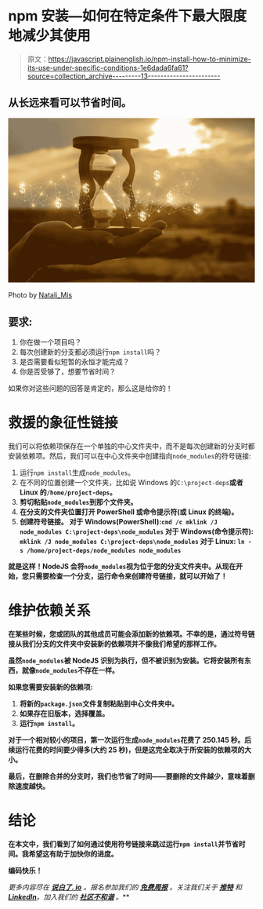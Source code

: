 # npm 安装—如何在特定条件下最大限度地减少其使用

> 原文：<https://javascript.plainenglish.io/npm-install-how-to-minimize-its-use-under-specific-conditions-1e6dada6fa61?source=collection_archive---------13----------------------->

## 从长远来看可以节省时间。

![](img/9acf349ad7f435108a0c754e619a5394.png)

Photo by [Natali_Mis](https://www.istockphoto.com/portfolio/Natali_Mis)

## 要求:

1.  你在做一个项目吗？
2.  每次创建新的分支都必须运行`npm install`吗？
3.  是否需要看似短暂的永恒才能完成？
4.  你是否受够了，想要节省时间？

如果你对这些问题的回答是肯定的，那么这是给你的！

# **救援的象征性链接**

我们可以将依赖项保存在一个单独的中心文件夹中，而不是每次创建新的分支时都安装依赖项。然后，我们可以在中心文件夹中创建指向`node_modules`的符号链接:

1.  运行`npm install`生成`node_modules`。
2.  在不同的位置创建一个文件夹，比如说 Windows 的`C:\project-deps`**或者 Linux 的`/home/project-deps`。**
3.  **剪切粘贴`node_modules`到那个文件夹。**
4.  **在分支的文件夹位置打开 PowerShell 或命令提示符(或 Linux 的终端)。**
5.  **创建符号链接。
    **对于 Windows(PowerShell):**`cmd /c mklink /J node_modules C:\project-deps\node_modules` **对于 Windows(命令提示符):** `mklink /J node_modules C:\project-deps\node_modules` **对于 Linux:** `ln -s /home/project-deps/node_modules node_modules`**

**就是这样！NodeJS 会将`node_modules`视为位于您的分支文件夹中。从现在开始，您只需要检查一个分支，运行命令来创建符号链接，就可以开始了！**

# **维护依赖关系**

**在某些时候，您或团队的其他成员可能会添加新的依赖项。不幸的是，通过符号链接从我们分支的文件夹中安装新的依赖项并不像我们希望的那样工作。**

**虽然`node_modules`被 NodeJS 识别为执行，但不被识别为安装。它将安装所有东西，就像`node_modules`不存在一样。**

**如果您需要安装新的依赖项:**

1.  **将新的`package.json`文件复制粘贴到中心文件夹中。**
2.  **如果存在旧版本，选择覆盖。**
3.  **运行`npm install`。**

**对于一个相对较小的项目，第一次运行生成`node_modules`花费了 250.145 秒。后续运行花费的时间要少得多(大约 25 秒)，但是这完全取决于所安装的依赖项的大小。**

**最后，在删除合并的分支时，我们也节省了时间——要删除的文件越少，意味着删除速度越快。**

# **结论**

**在本文中，我们看到了如何通过使用符号链接来跳过运行`npm install`并节省时间。我希望这有助于加快你的进度。**

**编码快乐！**

***更多内容尽在* [***说白了. io***](https://plainenglish.io/) *。报名参加我们的* [***免费周报***](http://newsletter.plainenglish.io/) *。关注我们关于* [***推特***](https://twitter.com/inPlainEngHQ) *和*[***LinkedIn***](https://www.linkedin.com/company/inplainenglish/)*。加入我们的* [***社区不和谐***](https://discord.gg/GtDtUAvyhW) *。***